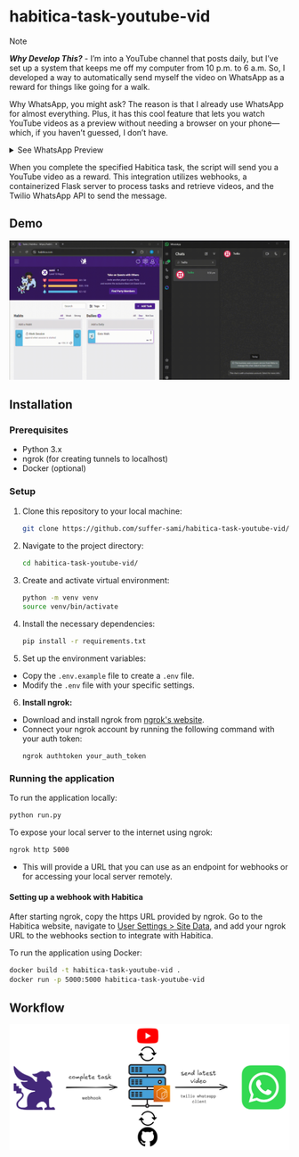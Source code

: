 # habitica-task-youtube-vid

> [!NOTE]  
> ***Why Develop This?***  - I’m into a YouTube channel that posts daily, but I’ve set up a system that keeps me off my computer from 10 p.m. to 6 a.m. So, I developed a way to automatically send myself the video on WhatsApp as a reward for things like going for a walk.
>  
> Why WhatsApp, you might ask? The reason is that I already use WhatsApp for almost everything. Plus, it has this cool feature that lets you watch YouTube videos as a preview without needing a browser on your phone—which, if you haven’t guessed, I don’t have.
> <details>
> <summary>See WhatsApp Preview</summary>
> <br><img src="./assets/whatsapp-preview.jpg"><br>
> </details>
> 

When you complete the specified Habitica task, the script will send you a YouTube video as a reward. This integration utilizes webhooks, a containerized Flask server to process tasks and retrieve videos, and the Twilio WhatsApp API to send the message.

## Demo
<p align="center">
  <img src="./assets/demo.gif">
</p>


## Installation
### Prerequisites

* Python 3.x
* ngrok (for creating tunnels to localhost)
* Docker (optional)

### Setup

1. Clone this repository to your local machine:
    ```bash
    git clone https://github.com/suffer-sami/habitica-task-youtube-vid/
    ```
2. Navigate to the project directory:
    ```bash
    cd habitica-task-youtube-vid/
    ```
3. Create and activate virtual environment:
    ```bash
    python -m venv venv
    source venv/bin/activate
    ```
4. Install the necessary dependencies:
    ```bash
    pip install -r requirements.txt
    ```
5. Set up the environment variables:
- Copy the `.env.example` file to create a `.env` file.
- Modify the `.env` file with your specific settings.

6. **Install ngrok:**
- Download and install ngrok from [ngrok's website](https://ngrok.com/).
- Connect your ngrok account by running the following command with your auth token:
  ```
  ngrok authtoken your_auth_token
  ```  
### Running the application
To run the application locally:
```bash
python run.py
```

To expose your local server to the internet using ngrok:
```bash
ngrok http 5000
```
- This will provide a URL that you can use as an endpoint for webhooks or for accessing your local server remotely.

#### Setting up a webhook with Habitica
After starting ngrok, copy the https URL provided by ngrok. Go to the Habitica website, navigate to [User Settings > Site Data](https://habitica.com/user/settings/siteData), and add your ngrok URL to the webhooks section to integrate with Habitica.

To run the application using Docker:
```bash
docker build -t habitica-task-youtube-vid .
docker run -p 5000:5000 habitica-task-youtube-vid
```

## Workflow
<p align="center">
  <img src="./assets/workflow.png">
</p>

